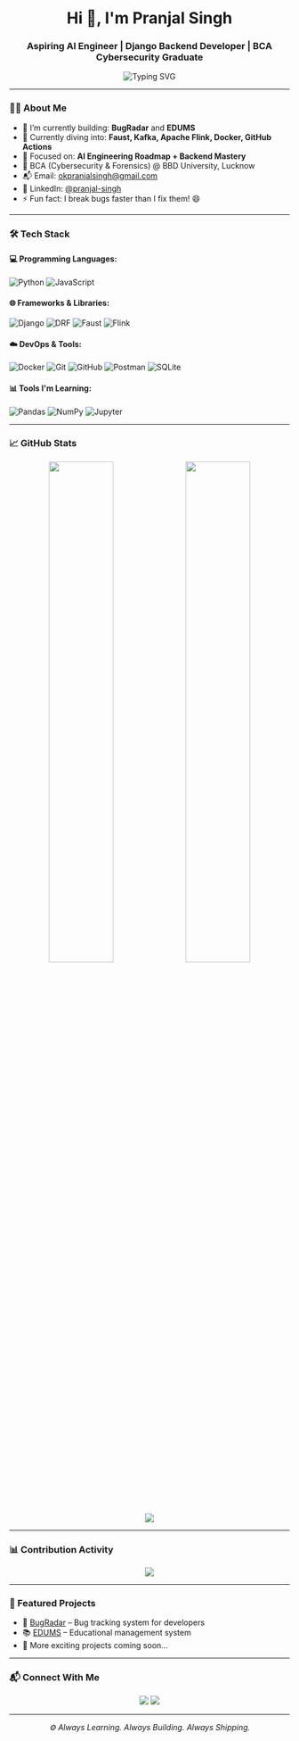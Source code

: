 <h1 align="center">Hi 👋, I'm Pranjal Singh</h1>
<h3 align="center">Aspiring AI Engineer | Django Backend Developer | BCA Cybersecurity Graduate</h3>

<p align="center">
  <img src="https://readme-typing-svg.demolab.com?font=Fira+Code&duration=2000&pause=1000&color=FF6A00&center=true&vCenter=true&width=435&lines=Python+Developer;Django+REST+API+Expert;Learning+AI+%26+Machine+Learning;GitHub+Lover+%E2%9D%A4%EF%B8%8F" alt="Typing SVG" />
</p>

---

### 🧑‍💻 About Me

- 🔭 I’m currently building: **BugRadar** and **EDUMS**
- 🌱 Currently diving into: **Faust, Kafka, Apache Flink, Docker, GitHub Actions**
- 🎯 Focused on: **AI Engineering Roadmap + Backend Mastery**
- 🏫 BCA (Cybersecurity & Forensics) @ BBD University, Lucknow
- 📬 Email: [okpranjalsingh@gmail.com](mailto:okpranjalsingh@gmail.com)
- 🔗 LinkedIn: [@pranjal-singh](https://www.linkedin.com/in/pranjal-singh-789719298/)
- ⚡ Fun fact: I break bugs faster than I fix them! 😄

---

### 🛠️ Tech Stack

#### 💻 Programming Languages:
![Python](https://img.shields.io/badge/Python-3670A0?style=for-the-badge&logo=python&logoColor=white)
![JavaScript](https://img.shields.io/badge/JavaScript-F7DF1E?style=for-the-badge&logo=javascript&logoColor=black)

#### 🌐 Frameworks & Libraries:
![Django](https://img.shields.io/badge/Django-092E20?style=for-the-badge&logo=django&logoColor=white)
![DRF](https://img.shields.io/badge/DRF-red?style=for-the-badge&logo=django&logoColor=white)
![Faust](https://img.shields.io/badge/Faust-05122A?style=for-the-badge&logo=python&logoColor=white)
![Flink](https://img.shields.io/badge/Flink-EF3AAB?style=for-the-badge&logo=apacheflink)

#### ☁️ DevOps & Tools:
![Docker](https://img.shields.io/badge/Docker-2496ED?style=for-the-badge&logo=docker&logoColor=white)
![Git](https://img.shields.io/badge/Git-F05032?style=for-the-badge&logo=git&logoColor=white)
![GitHub](https://img.shields.io/badge/GitHub-181717?style=for-the-badge&logo=github)
![Postman](https://img.shields.io/badge/Postman-FF6C37?style=for-the-badge&logo=postman)
![SQLite](https://img.shields.io/badge/SQLite-07405E?style=for-the-badge&logo=sqlite)

#### 📊 Tools I'm Learning:
![Pandas](https://img.shields.io/badge/Pandas-150458?style=for-the-badge&logo=pandas)
![NumPy](https://img.shields.io/badge/NumPy-013243?style=for-the-badge&logo=numpy)
![Jupyter](https://img.shields.io/badge/Jupyter-F37626?style=for-the-badge&logo=jupyter)

---

### 📈 GitHub Stats

<p align="center">
  <img width="48%" src="https://github-readme-stats-git-master-rstaa.vercel.app/api?username=okpranjalsingh&show_icons=true&theme=tokyonight" />
  <img width="48%" src="https://github-readme-streak-stats.demolab.com/?user=okpranjalsingh&theme=tokyonight" />
</p>

<p align="center">
  <img src="https://github-readme-stats.vercel.app/api/top-langs/?username=okpranjalsingh&layout=compact&theme=tokyonight" />
</p>

---

### 📊 Contribution Activity

<p align="center">
  <img src="https://github-readme-activity-graph.vercel.app/graph?username=okpranjalsingh&theme=tokyo-night" />
</p>

---

### 📂 Featured Projects

- 🔧 [BugRadar](https://github.com/okpranjalsingh/BugRadar) – Bug tracking system for developers
- 📚 [EDUMS](https://github.com/okpranjalsingh/edums) – Educational management system
- 🚧 More exciting projects coming soon...

---

### 📬 Connect With Me

<p align="center">
  <a href="https://www.linkedin.com/in/pranjal-singh-789719298/"><img src="https://img.shields.io/badge/LinkedIn-blue?style=for-the-badge&logo=linkedin" /></a>
  <a href="mailto:okpranjalsingh@gmail.com"><img src="https://img.shields.io/badge/Email-grey?style=for-the-badge&logo=gmail" /></a>
</p>

---

<p align="center"><i>⚙️ Always Learning. Always Building. Always Shipping.</i></p>
